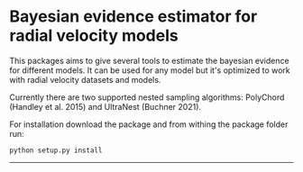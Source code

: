 # Bayesian evidence estimator for radial velocity models

This packages aims to give several tools to estimate the bayesian evidence for different models. It can be used for any model but it's optimized to work with radial velocity datasets and models.

Currently there are two supported nested sampling algorithms: PolyChord (Handley et al. 2015) and UltraNest (Buchner 2021).

For installation download the package and from withing the package folder run:

`python setup.py install`

---

